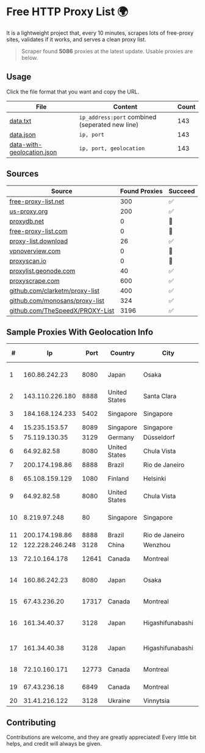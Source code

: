 
# Free HTTP Proxy List 🌍

It is a lightweight project that, every 10 minutes, scrapes lots of free-proxy sites, validates if it works, and serves a clean proxy list.


> Scraper found **5086** proxies at the latest update. Usable proxies are below.

## Usage

Click the file format that you want and copy the URL.


|File|Content|Count|
|----|-------|-----|
|[data.txt](https://raw.githubusercontent.com/themiralay/Proxy-List-World/master/data.txt)|`ip_address:port` combined (seperated new line)|143|
|[data.json](https://raw.githubusercontent.com/themiralay/Proxy-List-World/master/data.json)|`ip, port`|143|
|[data-with-geolocation.json](https://raw.githubusercontent.com/themiralay/Proxy-List-World/master/data-with-geolocation.json)|`ip, port, geolocation`|143|

## Sources

|Source|Found Proxies|Succeed|
|------|-------------|-------|
|[free-proxy-list.net](https://free-proxy-list.net)|300|✅|
|[us-proxy.org](https://www.us-proxy.org)|200|✅|
|[proxydb.net](http://proxydb.net)|0|🚫|
|[free-proxy-list.com](https://free-proxy-list.com/?page=&port=&type%5B%5D=http&type%5B%5D=https&up_time=0&search=Search)|0|🚫|
|[proxy-list.download](https://www.proxy-list.download/HTTP)|26|✅|
|[vpnoverview.com](https://vpnoverview.com/privacy/anonymous-browsing/free-proxy-servers)|0|🚫|
|[proxyscan.io](https://www.proxyscan.io)|0|🚫|
|[proxylist.geonode.com](https://proxylist.geonode.com/api/proxy-list?limit=300&page=1&sort_by=lastChecked&sort_type=desc&protocols=http,https)|40|✅|
|[proxyscrape.com](https://api.proxyscrape.com/v2/?request=displayproxies&protocol=http&timeout=10000&country=all&ssl=all&anonymity=all)|600|✅|
|[github.com/clarketm/proxy-list](https://raw.githubusercontent.com/clarketm/proxy-list/master/proxy-list-raw.txt)|400|✅|
|[github.com/monosans/proxy-list](https://raw.githubusercontent.com/monosans/proxy-list/main/proxies/http.txt)|324|✅|
|[github.com/TheSpeedX/PROXY-List](https://raw.githubusercontent.com/TheSpeedX/PROXY-List/master/http.txt)|3196|✅|


## Sample Proxies With Geolocation Info

|#|Ip|Port|Country|City|Internet Service Provider|
|-|--|----|-------|----|-------------------------|
|1|160.86.242.23|8080|Japan|Osaka|Sony Network Communications Inc|
|2|143.110.226.180|8888|United States|Santa Clara|DigitalOcean, LLC|
|3|184.168.124.233|5402|Singapore|Singapore|GoDaddy.com, LLC|
|4|15.235.153.57|8089|Singapore|Singapore|OVH Hosting|
|5|75.119.130.35|3129|Germany|Düsseldorf|Contabo GmbH|
|6|64.92.82.58|8080|United States|Chula Vista|Momentum Telecom, Inc.|
|7|200.174.198.86|8888|Brazil|Rio de Janeiro|Claro S.A|
|8|65.108.159.129|1080|Finland|Helsinki|Hetzner Online GmbH|
|9|64.92.82.58|8080|United States|Chula Vista|Momentum Telecom, Inc.|
|10|8.219.97.248|80|Singapore|Singapore|Alibaba Cloud (Singapore) Private Limited|
|11|200.174.198.86|8888|Brazil|Rio de Janeiro|Claro S.A|
|12|122.228.246.248|3128|China|Wenzhou|China Telecom|
|13|72.10.164.178|12641|Canada|Montreal|GloboTech Communications|
|14|160.86.242.23|8080|Japan|Osaka|Sony Network Communications Inc|
|15|67.43.236.20|17317|Canada|Montreal|GloboTech Communications|
|16|161.34.40.37|3128|Japan|Higashifunabashi|NTT PC Communications, Inc.|
|17|161.34.40.38|3128|Japan|Higashifunabashi|NTT PC Communications, Inc.|
|18|72.10.160.171|12773|Canada|Montreal|GloboTech Communications|
|19|67.43.236.18|6849|Canada|Montreal|GloboTech Communications|
|20|31.41.216.122|3128|Ukraine|Vinnytsia|ON-LINE Ltd|



## Contributing

Contributions are welcome, and they are greatly appreciated! Every
little bit helps, and credit will always be given.

